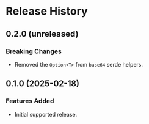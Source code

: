 # Release History

## 0.2.0 (unreleased)

### Breaking Changes

* Removed the `Option<T>` from `base64` serde helpers.

## 0.1.0 (2025-02-18)

### Features Added

- Initial supported release.
